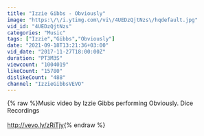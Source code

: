 ```yaml
---
title: "Izzie Gibbs - Obviously"
image: "https:\/\/i.ytimg.com\/vi\/4UEDzQjtNzs\/hqdefault.jpg"
vid_id: "4UEDzQjtNzs"
categories: "Music"
tags: ["Izzie","Gibbs","Obviously"]
date: "2021-09-18T13:21:36+03:00"
vid_date: "2017-11-27T18:00:00Z"
duration: "PT3M3S"
viewcount: "1004019"
likeCount: "15780"
dislikeCount: "488"
channel: "IzzieGibbsVEVO"
---
```

{% raw %}Music video by Izzie Gibbs performing Obviously. Dice Recordings<br /><br /><a rel="nofollow" target="blank" href="http://vevo.ly/zRiTjy">http://vevo.ly/zRiTjy</a>{% endraw %}
